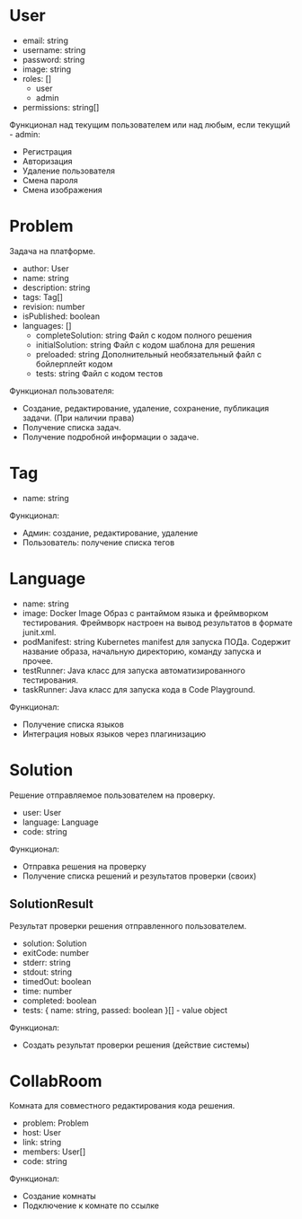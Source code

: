 # User

- email: string
- username: string
- password: string
- image: string
- roles: []
    - user
    - admin
- permissions: string[]

Функционал над текущим пользователем или над любым, если текущий - admin:

- Регистрация
- Авторизация
- Удаление пользователя
- Смена пароля
- Смена изображения

# Problem

Задача на платформе. 

- author: User
- name: string
- description: string
- tags: Tag[]
- revision: number
- isPublished: boolean
- languages: []
    - completeSolution: string
      Файл с кодом полного решения
    - initialSolution: string
      Файл с кодом шаблона для решения
    - preloaded: string
      Дополнительный необязательный файл с бойлерплейт кодом
    - tests: string
      Файл с кодом тестов

Функционал пользователя:

- Создание, редактирование, удаление, сохранение, публикация задачи. (При наличии права)
- Получение списка задач.
- Получение подробной информации о задаче.

# Tag

- name: string

Функционал:

- Админ: создание, редактирование, удаление
- Пользователь: получение списка тегов

# Language

- name: string
- image: Docker Image
  Образ с рантаймом языка и фреймворком тестирования.
  Фреймворк настроен на вывод результатов в формате junit.xml.
- podManifest: string
  Kubernetes manifest для запуска ПОДа. Содержит название образа, начальную директорию, команду запуска и прочее.
- testRunner: Java класс для запуска автоматизированного тестирования.
- taskRunner: Java класс для запуска кода в Code Playground.

Функционал:

- Получение списка языков
- Интеграция новых языков через плагинизацию

# Solution

Решение отправляемое пользователем на проверку.

- user: User
- language: Language
- code: string

Функционал:

- Отправка решения на проверку
- Получение списка решений и результатов проверки (своих)

## SolutionResult

Результат проверки решения отправленного пользователем.

- solution: Solution
- exitCode: number
- stderr: string
- stdout: string
- timedOut: boolean
- time: number
- completed: boolean
- tests: { name: string, passed: boolean }[] - value object

Функционал:

- Создать результат проверки решения (действие системы)

# CollabRoom

Комната для совместного редактирования кода решения.

- problem: Problem
- host: User
- link: string
- members: User[]
- code: string

Функционал:

- Создание комнаты
- Подключение к комнате по ссылке
